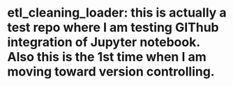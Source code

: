 # etl_cleaning_loader: this is actually a test repo where I am testing GIThub integration of Jupyter notebook. Also this is the 1st time when I am moving toward version controlling.
